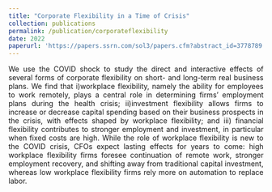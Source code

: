 ```yaml
---
title: "Corporate Flexibility in a Time of Crisis"
collection: publications
permalink: /publication/corporateflexibility
date: 2022
paperurl: 'https://papers.ssrn.com/sol3/papers.cfm?abstract_id=3778789'
---
```

<p style="text-align: justify">
We use the COVID shock to study the direct and interactive effects of several forms of corporate flexibility on short- and long-term real business plans. We find that i)workplace flexibility, namely the ability for employees to work remotely, plays a central role in determining firms’ employment plans during the health crisis; ii)investment flexibility allows firms to increase or decrease capital spending based on their business prospects in the crisis, with effects shaped by workplace flexibility; and iii) financial flexibility contributes to stronger employment and investment, in particular when fixed costs are high. While the role of workplace flexibility is new to the COVID crisis, CFOs expect lasting effects for years to come: high workplace flexibility firms foresee continuation of remote work, stronger employment recovery, and shifting away from traditional capital investment, whereas low workplace flexibility firms rely more on automation to replace labor.
<p style="text-align: justify">

